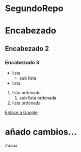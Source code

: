 # SegundoRepo

# Encabezado
## Encabezado 2
### Encabezado 3

- lista
    - sub lista
- lista

1. lista ordenada
    1. sub lista ordenada
2. lista ordenada

[Enlace a Google](https://www.google.es/)


# añado cambios...

#aaaa